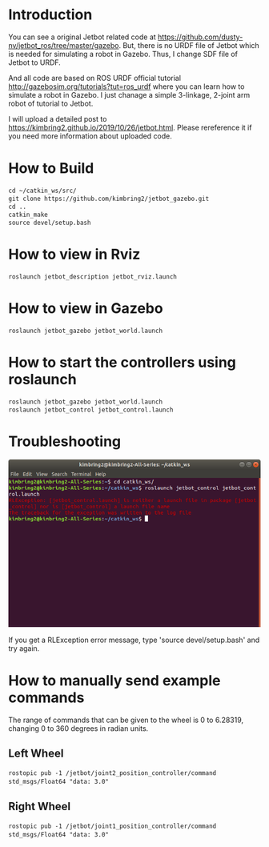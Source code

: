 # Introduction

You can see a original Jetbot related code at https://github.com/dusty-nv/jetbot_ros/tree/master/gazebo. But, there is no URDF file of Jetbot which is needed for simulating a robot in Gazebo. Thus, I change SDF file of Jetbot to URDF. 

And all code are based on ROS URDF official tutorial http://gazebosim.org/tutorials?tut=ros_urdf where you can learn how to simulate a robot in Gazebo. I just chanage a simple 3-linkage, 2-joint arm robot of tutorial to Jetbot. 

I will upload a detailed post to https://kimbring2.github.io/2019/10/26/jetbot.html. Please rereference it if you need more information about uploaded code. 

# How to Build
```
cd ~/catkin_ws/src/
git clone https://github.com/kimbring2/jetbot_gazebo.git
cd ..
catkin_make
source devel/setup.bash
```

# How to view in Rviz
```
roslaunch jetbot_description jetbot_rviz.launch
```

# How to view in Gazebo
```
roslaunch jetbot_gazebo jetbot_world.launch
```

# How to start the controllers using roslaunch
```
roslaunch jetbot_gazebo jetbot_world.launch
roslaunch jetbot_control jetbot_control.launch
```

# Troubleshooting 
<img src="image/Error_Message.png" width="600">

If you get a RLException error message, type 'source devel/setup.bash' and try again.

# How to manually send example commands
The range of commands that can be given to the wheel is 0 to 6.28319, changing 0 to 360 degrees in radian units.

## Left Wheel 
```rostopic pub -1 /jetbot/joint2_position_controller/command std_msgs/Float64 "data: 3.0"```

## Right Wheel 
```rostopic pub -1 /jetbot/joint1_position_controller/command std_msgs/Float64 "data: 3.0"```

